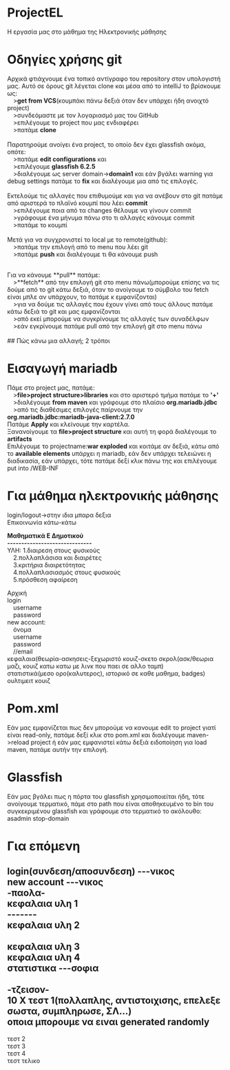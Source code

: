 # ProjectEL
Η εργασία μας στο μάθημα της Ηλεκτρονικής μάθησης
# Οδηγίες χρήσης git
Αρχικά φτιάχνουμε ένα τοπικό αντίγραφο του repository στον υπολογιστή μας. Αυτό σε όρους git λέγεται clone και μέσα από το intelliJ το βρίσκουμε ως:<br>
&emsp;>**get from VCS**(κουμπάκι πάνω δεξιά όταν δεν υπάρχει ήδη ανοιχτό project)<br>
&emsp;>συνδεόμαστε με τον λογαριασμό μας του GitHub<br>
&emsp;>επιλέγουμε το project που μας ενδιαφέρει<br>
&emsp;>πατάμε **clone**<br><br>
Παρατηρούμε ανοίγει ένα project, το οποίο δεν έχει glassfish ακόμα, οπότε:<br>
&emsp;>πατάμε **edit configurations** και<br>
&emsp;>επιλέγουμε **glassfish 6.2.5**<br>
&emsp;>διαλέγουμε ως server domain->**domain1** και εάν βγάλει warning για debug settings πατάμε το **fix** και διαλέγουμε μια από τις επιλογές.<br><br>
Εκτελούμε τις αλλαγές που επιθυμούμε και για να ανέβουν στο git πατάμε από αριστερά το πλαϊνό κουμπί που λέει **commit**<br>
&emsp;>επιλέγουμε ποια από τα changes θέλουμε να γίνουν commit<br>
&emsp;>γράφουμε ένα μήνυμα πάνω στο τι αλλαγές κάνουμε commit<br>
&emsp;>πατάμε το κουμπί<br><br>
Μετά για να συγχρονιστεί το local με το remote(github):<br>
&emsp;>πατάμε την επιλογή από το menu που λέει git<br>
&emsp;>πατάμε **push** και διαλέγουμε τι θα κάνουμε push<br>
    
<br>
Για να κάνουμε **pull** πατάμε:<br>
&emsp;>**fetch** από την επιλογή git στο menu πάνω(μπορούμε επίσης να τις δούμε από το git κάτω δεξιά, όταν το ανοίγουμε το σύμβολο του fetch είναι μπλε αν υπάρχουν, το πατάμε κ εμφανίζονται)<br>
&emsp;>για να δούμε τις αλλαγές που έχουν γίνει από τους άλλους πατάμε κάτω δεξιά το git και μας εμφανίζονται <br>
&emsp;>από εκεί μπορούμε να συγκρίνουμε τις αλλαγές των συναδέλφων<br>
&emsp;>εάν εγκρίνουμε πατάμε pull από την επιλογή git στο menu πάνω<br><br>
## Πώς κάνω μια αλλαγή;
2 τρόποι 

# Εισαγωγή mariadb
Πάμε στο project μας, πατάμε:<br>
&emsp;>**file>project structure>libraries** και στο αριστερό τμήμα πατάμε το **'+'**<br>
&emsp;>διαλέγουμε **from maven** και γράφουμε στο πλαίσιο **org.mariadb.jdbc**<br>
&emsp;>από τις διαθέσιμες επιλογές παίρνουμε την **org.mariadb.jdbc:mariadb-java-client:2.7.0**<br>
Πατάμε **Apply** και κλείνουμε την καρτέλα.<br>
Ξανανοίγουμε τα **file>project structure** και αυτή τη φορά διαλέγουμε το **artifacts**<br>
Επιλέγουμε το projectname:**war exploded** και κοιτάμε αν δεξιά, κάτω από το **available elements** υπάρχει η mariadb, εάν δεν υπάρχει τελειώνει η διαδικασία, εάν υπάρχει, τότε πατάμε δεξί κλικ πάνω της και επιλέγουμε put into /WEB-INF


# Για μάθημα ηλεκτρονικής μάθησης
login/logout->στην ιδια μπαρα δεξια<br>
Επικοινωνία κάτω-κάτω<br>

<b>Μαθηματικά Ε Δημοτικού<br></b>
<b>------------------------------<br></b>
ΥΛΗ: 1.διαιρεση στους φυσικούς<br>
&emsp;2.πολλαπλάσισα και διαιρέτες<br>
&emsp;3.κριτήρια διαιρετότητας<br>
&emsp;4.πολλαπλασιασμός στους φυσικούς<br>
&emsp;5.πρόσθεση αφαίρεση<br>

Αρχική<br>
login<br>
&emsp;username<br>
&emsp;password<br>
new account:<br>
&emsp;όνομα<br>
&emsp;username<br>
&emsp;password<br>
&emsp;//email<br>
κεφαλαια(θεωρία-ασκησεις-ξεχωριστό κουιζ-σκετο σκρολ(ασκ/θεωρια μαζι, κουιζ κατω κατω με λινκ που παει σε αλλο ταμπ)<br>
στατιστικά(μεσο ορο(καλυτερος), ιστορικό σε καθε μαθημα, badges)<br>
ουλτιμειτ κουιζ<br>

# Pom.xml
Εάν μας εμφανίζεται πως δεν μπορούμε να κανουμε edit το project γιατί είναι read-only, πατάμε δεξί κλικ στο pom.xml και διαλέγουμε maven->reload project ή εάν μας εμφανιστεί κάτω δεξιά ειδοποίηση για load maven, πατάμε αυτήν την επιλογή.

# Glassfish
Εάν μας βγάλει πως η πόρτα του glassfish χρησιμοποιείται ήδη, τότε ανοίγουμε τερματικό, πάμε στο path που είναι αποθηκευμένο το bin του συγκεκριμένου glassfish και γράφουμε στο τερματικό το ακόλουθο:<br>
asadmin stop-domain

# Για επόμενη
login(συνδεση/αποσυνδεση) ---νικος<br>
new account ---νικος<br>
-παολα-<br>
κεφαλαια υλη 1<br>
-------<br>
κεφαλαια υλη 2<br>
<br>
κεφαλαια υλη 3<br>
κεφαλαια υλη 4<br>
στατιστικα ---σοφια<br>
<br>
-τζεισον-<br>
10 Χ τεστ 1(πολλαπλης, αντιστοιχισης, επελεξε σωστα, συμπληρωσε, ΣΛ...)<br>
οποια μπορουμε να ειναι generated randomly<br>
---------
τεστ 2<br>
τεστ 3<br>
τεστ 4<br>
τεστ τελικο<br>
